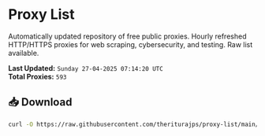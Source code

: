 # Proxy List

Automatically updated repository of free public proxies. Hourly refreshed HTTP/HTTPS proxies for web scraping, cybersecurity, and testing. Raw list available.

**Last Updated:** `Sunday 27-04-2025 07:14:20 UTC`  
**Total Proxies:** `593`

## 📥 Download
```bash
curl -O https://raw.githubusercontent.com/theriturajps/proxy-list/main/proxies.txt
